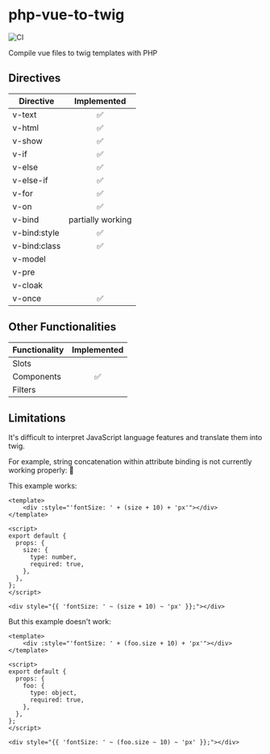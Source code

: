 # php-vue-to-twig

![CI](https://github.com/Paneon/php-vue-to-twig/workflows/PHP%20Composer/badge.svg)

Compile vue files to twig templates with PHP

## Directives

|Directive|Implemented|
|---------|:---------:|
|v-text|:white_check_mark:|
|v-html|:white_check_mark:|
|v-show|:white_check_mark:|
|v-if|:white_check_mark:|
|v-else|:white_check_mark:|
|v-else-if|:white_check_mark:|
|v-for|:white_check_mark:|
|v-on|:white_check_mark:|
|v-bind|partially working|
|v-bind:style|:white_check_mark:|
|v-bind:class|:white_check_mark:|
|v-model||
|v-pre||
|v-cloak||
|v-once|:white_check_mark:|


## Other Functionalities

|Functionality|Implemented|
|:------------|:---------:|
|Slots||
|Components|:white_check_mark:|
|Filters||


## Limitations

It's difficult to interpret JavaScript language features and translate them into twig.

For example, string concatenation within attribute binding is not currently working properly: :no_entry_sign:

This example works:

```vue
<template>
    <div :style="'fontSize: ' + (size + 10) + 'px'"></div> 
</template>

<script>
export default {
  props: {
    size: {
      type: number,
      required: true,
    },
  },
};
</script>
```

```twig
<div style="{{ 'fontSize: ' ~ (size + 10) ~ 'px' }};"></div>
```

But this example doesn't work:

```vue
<template>
    <div :style="'fontSize: ' + (foo.size + 10) + 'px'"></div> 
</template>

<script>
export default {
  props: {
    foo: {
      type: object,
      required: true,
    },
  },
};
</script>
```

```twig
<div style="{{ 'fontSize: ' ~ (foo.size ~ 10) ~ 'px' }};"></div>
```